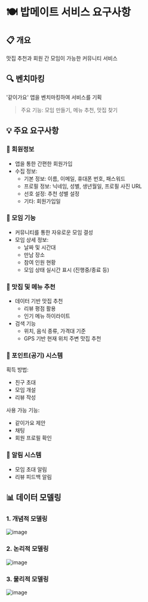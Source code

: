 # 🍽️ 밥메이트 서비스 요구사항

## 📋 개요 
맛집 추천과 회원 간 모임이 가능한 커뮤니티 서비스

## 🔍 벤치마킹
'같이가요' 앱을 벤치마킹하여 서비스를 기획
> 주요 기능: 모임 만들기, 메뉴 추천, 맛집 찾기

## 💡 주요 요구사항

### 👤 회원정보
- 앱을 통한 간편한 회원가입
- 수집 정보:
  - 기본 정보: 이름, 이메일, 휴대폰 번호, 패스워드
  - 프로필 정보: 닉네임, 성별, 생년월일, 프로필 사진 URL
  - 선호 설정: 추천 성별 설정
  - 기타: 회원가입일

### 👥 모임 기능
- 커뮤니티를 통한 자유로운 모임 결성
- 모임 상세 정보:
  - 날짜 및 시간대
  - 만남 장소
  - 참여 인원 현황
  - 모임 상태 실시간 표시 (진행중/종료 등)

### 🍜 맛집 및 메뉴 추천
- 데이터 기반 맛집 추천
  - 리뷰 평점 활용
  - 인기 메뉴 하이라이트
- 검색 기능
  - 위치, 음식 종류, 가격대 기준
  - GPS 기반 현재 위치 주변 맛집 추천

### 💫 포인트(공기) 시스템
획득 방법:
- 친구 초대
- 모임 개설
- 리뷰 작성

사용 가능 기능:
- 같이가요 제안
- 채팅
- 회원 프로필 확인

### 🔔 알림 시스템
- 모임 초대 알림
- 리뷰 피드백 알림

## 📊 데이터 모델링

### 1. 개념적 모델링
![image](https://github.com/user-attachments/assets/5b47ff2d-699a-417f-8378-9b5a4a64b344)


### 2. 논리적 모델링
![image](https://github.com/user-attachments/assets/cf92d6fc-67b1-4b8d-87b8-eddcd798f277)


### 3. 물리적 모델링
![image](https://github.com/user-attachments/assets/7b005b57-19b3-4070-a2d1-047e383fa322)

